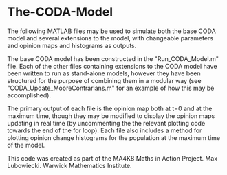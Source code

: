# The-CODA-Model
The following MATLAB files may be used to simulate both the base CODA model and several extensions to the model,
with changeable parameters and opinion maps and histograms as outputs.

The base CODA model has been constructed in the "Run_CODA_Model.m" file.
Each of the other files containing extensions to the CODA model have been written to run as stand-alone models, however 
they have been structured for the purpose of combining them in a modular way (see "CODA_Update_MooreContrarians.m" for
an example of how this may be accomplished).

The primary output of each file is the opinion map both at t=0 and at the maximum time, though they may be modified to display the opinion
maps updating in real time (by uncommenting the the relevant plotting code towards the end of the for loop).
Each file also includes a method for plotting opinion change histograms for the population at the maximum time of the model.

This code was created as part of the MA4K8 Maths in Action Project.
Max Lubowiecki.
Warwick Mathematics Institute.
